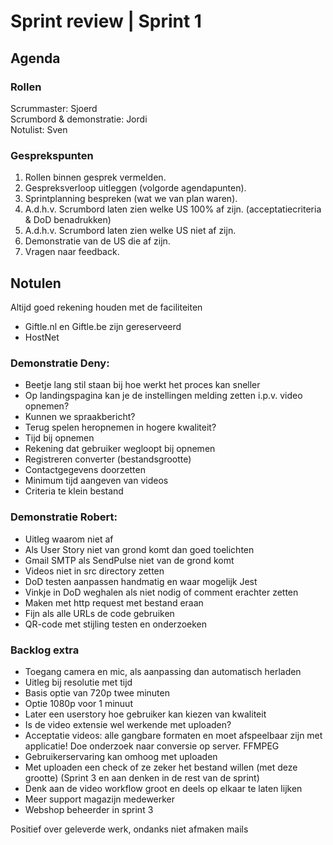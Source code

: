 # Sprint review | Sprint 1

## Agenda

### Rollen
Scrummaster: Sjoerd\
Scrumbord & demonstratie: Jordi\
Notulist: Sven

### Gesprekspunten
<ol>
  <li>Rollen binnen gesprek vermelden.</li>
  <li>Gespreksverloop uitleggen (volgorde agendapunten).</li>
  <li>Sprintplanning bespreken (wat we van plan waren).</li>
  <li>A.d.h.v. Scrumbord laten zien welke US 100% af zijn. (acceptatiecriteria & DoD benadrukken)</li>
  <li>A.d.h.v. Scrumbord laten zien welke US niet af zijn.</li>
  <li>Demonstratie van de US die af zijn.</li>
  <li>Vragen naar feedback.</li>
</ol>

## Notulen

Altijd goed rekening houden met de faciliteiten

* Giftle.nl en Giftle.be zijn gereserveerd
* HostNet

### Demonstratie Deny:

* Beetje lang stil staan bij hoe werkt het proces kan sneller
* Op landingspagina kan je de instellingen melding zetten i.p.v. video opnemen?
* Kunnen we spraakbericht?
* Terug spelen heropnemen in hogere kwaliteit?
* Tijd bij opnemen
* Rekening dat gebruiker wegloopt bij opnemen
* Registreren converter (bestandsgrootte)
* Contactgegevens doorzetten
* Minimum tijd aangeven van videos
* Criteria te klein bestand
  
### Demonstratie Robert:

* Uitleg waarom niet af
* Als User Story niet van grond komt dan goed toelichten
* Gmail SMTP als SendPulse niet van de grond komt
* Videos niet in src directory zetten
* DoD testen aanpassen handmatig en waar mogelijk Jest
* Vinkje in DoD weghalen als niet nodig of comment erachter zetten
* Maken met http request met bestand eraan 
* Fijn als alle URLs de code gebruiken
* QR-code met stijling testen en onderzoeken
  


### Backlog extra
* Toegang camera en mic, als aanpassing dan automatisch herladen
* Uitleg bij resolutie met tijd
* Basis optie van 720p twee minuten
* Optie 1080p voor 1 minuut
* Later een userstory hoe gebruiker kan kiezen van kwaliteit
* Is de video extensie wel werkende met uploaden?
* Acceptatie videos: alle gangbare formaten en moet afspeelbaar zijn met applicatie! Doe onderzoek naar conversie op server. FFMPEG
* Gebruikerservaring kan omhoog met uploaden
* Met uploaden een check of ze zeker het bestand willen (met deze grootte) (Sprint 3 en aan denken in de rest van de sprint)
* Denk aan de video workflow groot en deels op elkaar te laten lijken
*  Meer support magazijn medewerker
*  Webshop beheerder in sprint 3



Positief over geleverde werk, ondanks niet afmaken mails